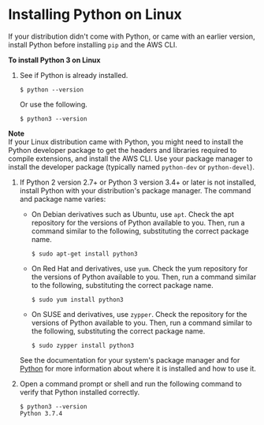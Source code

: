 # Installing Python on Linux<a name="install-linux-python"></a>

If your distribution didn't come with Python, or came with an earlier version, install Python before installing `pip` and the AWS CLI\.

**To install Python 3 on Linux**

1. See if Python is already installed\.

   ```
   $ python --version
   ```

   Or use the following\.

   ```
   $ python3 --version
   ```
**Note**  
If your Linux distribution came with Python, you might need to install the Python developer package to get the headers and libraries required to compile extensions, and install the AWS CLI\. Use your package manager to install the developer package \(typically named `python-dev` or `python-devel`\)\.

1. If Python 2 version 2\.7\+ or Python 3 version 3\.4\+ or later is not installed, install Python with your distribution's package manager\. The command and package name varies:
   + On Debian derivatives such as Ubuntu, use `apt`\. Check the apt repository for the versions of Python available to you\. Then, run a command similar to the following, substituting the correct package name\.

     ```
     $ sudo apt-get install python3
     ```
   + On Red Hat and derivatives, use `yum`\. Check the yum repository for the versions of Python available to you\. Then, run a command similar to the following, substituting the correct package name\.

     ```
     $ sudo yum install python3
     ```
   + On SUSE and derivatives, use `zypper`\. Check the repository for the versions of Python available to you\. Then, run a command similar to the following, substituting the correct package name\.

     ```
     $ sudo zypper install python3
     ```

   See the documentation for your system's package manager and for [Python](https://www.python.org/doc/) for more information about where it is installed and how to use it\.

1. Open a command prompt or shell and run the following command to verify that Python installed correctly\.

   ```
   $ python3 --version
   Python 3.7.4
   ```